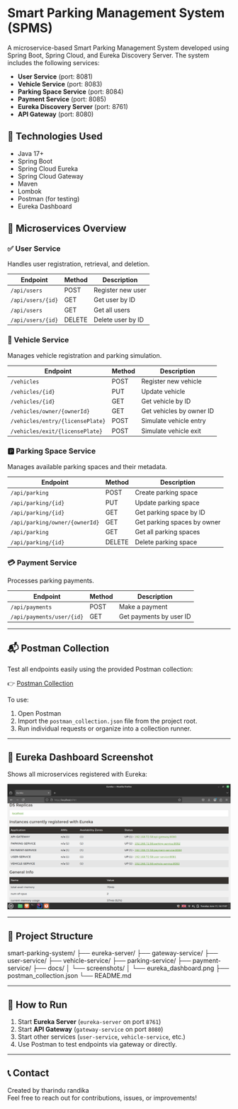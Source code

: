 # Smart Parking Management System (SPMS)

A microservice-based Smart Parking Management System developed using Spring Boot, Spring Cloud, and Eureka Discovery Server. The system includes the following services:

- **User Service** (port: 8081)
- **Vehicle Service** (port: 8083)
- **Parking Space Service** (port: 8084)
- **Payment Service** (port: 8085)
- **Eureka Discovery Server** (port: 8761)
- **API Gateway** (port: 8080)

## 🔧 Technologies Used

- Java 17+
- Spring Boot
- Spring Cloud Eureka
- Spring Cloud Gateway
- Maven
- Lombok
- Postman (for testing)
- Eureka Dashboard

## 🧩 Microservices Overview

### ✅ User Service
Handles user registration, retrieval, and deletion.

| Endpoint              | Method | Description             |
|-----------------------|--------|-------------------------|
| `/api/users`          | POST   | Register new user       |
| `/api/users/{id}`     | GET    | Get user by ID          |
| `/api/users`          | GET    | Get all users           |
| `/api/users/{id}`     | DELETE | Delete user by ID       |

### 🚗 Vehicle Service
Manages vehicle registration and parking simulation.

| Endpoint                           | Method | Description                        |
|------------------------------------|--------|------------------------------------|
| `/vehicles`                        | POST   | Register new vehicle               |
| `/vehicles/{id}`                   | PUT    | Update vehicle                     |
| `/vehicles/{id}`                   | GET    | Get vehicle by ID                  |
| `/vehicles/owner/{ownerId}`        | GET    | Get vehicles by owner ID           |
| `/vehicles/entry/{licensePlate}`   | POST   | Simulate vehicle entry             |
| `/vehicles/exit/{licensePlate}`    | POST   | Simulate vehicle exit              |

### 🅿️ Parking Space Service
Manages available parking spaces and their metadata.

| Endpoint                          | Method | Description                        |
|-----------------------------------|--------|------------------------------------|
| `/api/parking`                    | POST   | Create parking space               |
| `/api/parking/{id}`               | PUT    | Update parking space               |
| `/api/parking/{id}`               | GET    | Get parking space by ID            |
| `/api/parking/owner/{ownerId}`    | GET    | Get parking spaces by owner        |
| `/api/parking`                    | GET    | Get all parking spaces             |
| `/api/parking/{id}`               | DELETE | Delete parking space               |

### 💳 Payment Service
Processes parking payments.

| Endpoint                   | Method | Description                |
|----------------------------|--------|----------------------------|
| `/api/payments`           | POST   | Make a payment             |
| `/api/payments/user/{id}` | GET    | Get payments by user ID    |

---

## 📬 Postman Collection

Test all endpoints easily using the provided Postman collection:

👉 [Postman Collection](./postman_collection.json)

To use:
1. Open Postman
2. Import the `postman_collection.json` file from the project root.
3. Run individual requests or organize into a collection runner.

---

## 📸 Eureka Dashboard Screenshot

Shows all microservices registered with Eureka:

![Eureka Dashboard](./docs/screenshots/eurekaServerUp.png)

---

## 📂 Project Structure

smart-parking-system/
├── eureka-server/
├── gateway-service/
├── user-service/
├── vehicle-service/
├── parking-service/
├── payment-service/
├── docs/
│ └── screenshots/
│ └── eureka_dashboard.png
├── postman_collection.json
└── README.md


---

## 🚀 How to Run

1. Start **Eureka Server** (`eureka-server` on port `8761`)
2. Start **API Gateway** (`gateway-service` on port `8080`)
3. Start other services (`user-service`, `vehicle-service`, etc.)
4. Use Postman to test endpoints via gateway or directly.

---

## 📞 Contact

Created by tharindu randika  
Feel free to reach out for contributions, issues, or improvements!
